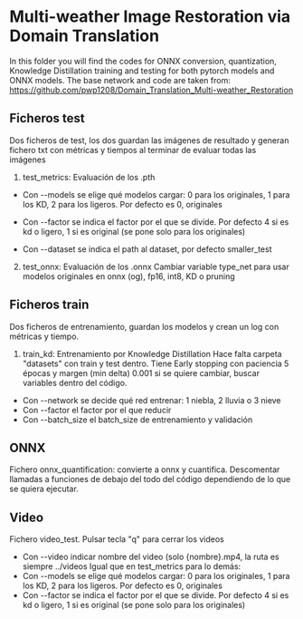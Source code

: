 # Multi-weather Image Restoration via Domain Translation

In this folder you will find the codes for ONNX conversion, quantization, Knowledge Distillation training and testing for both pytorch models and ONNX models.
The base network and code are taken from: https://github.com/pwp1208/Domain_Translation_Multi-weather_Restoration

## Ficheros test
Dos ficheros de test, los dos guardan las imágenes de resultado y generan fichero txt con métricas y tiempos al terminar de evaluar todas las imágenes

1. test_metrics: Evaluación de los .pth
 
- Con --models se elige qué modelos cargar: 
			0 para los originales, 1 para los KD, 2 para los ligeros.
			Por defecto es 0, originales
   
- Con --factor se indica el factor por el que se divide. 
			Por defecto 4 si es kd o ligero, 1 si es original (se pone solo para los originales)
   
- Con --dataset se indica el path al dataset, por defecto smaller_test
		
2. test_onnx: Evaluación de los .onnx
		Cambiar variable type_net para usar modelos originales en onnx (og), fp16, int8, KD o pruning

## Ficheros train
Dos ficheros de entrenamiento, guardan los modelos y crean un log con métricas y tiempo.

1. train_kd: Entrenamiento por Knowledge Distillation
Hace falta carpeta "datasets" con train y test dentro. 
Tiene Early stopping con paciencia 5 épocas y margen (min delta) 0.001 si se quiere cambiar, buscar variables dentro del código.
- Con --network se decide qué red entrenar: 1 niebla, 2 lluvia o 3 nieve
- Con --factor el factor por el que reducir
- Con --batch_size el batch_size de entrenamiento y validación
		
## ONNX
Fichero onnx_quantification: convierte a onnx y cuantifica. Descomentar llamadas a funciones de debajo del todo del código dependiendo de lo que se quiera ejecutar.

## Video
Fichero video_test.
Pulsar tecla "q" para cerrar los videos
- Con --video indicar nombre del video (solo {nombre}.mp4, la ruta es siempre ../videos
Igual que en test_metrics para lo demás:
- Con --models se elige qué modelos cargar: 0 para los originales, 1 para los KD, 2 para los ligeros.
		Por defecto es 0, originales
- Con --factor se indica el factor por el que se divide. 
		Por defecto 4 si es kd o ligero, 1 si es original (se pone solo para los originales)

